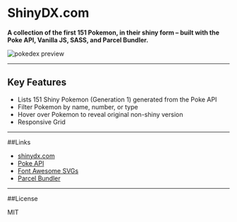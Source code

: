 # ShinyDX.com

**A collection of the first 151 Pokemon, in their shiny form – built with the Poke API, Vanilla JS, SASS, and Parcel Bundler.**

![pokedex preview](https://firebasestorage.googleapis.com/v0/b/sample-25d92.appspot.com/o/shiny-dx_screenshot.png?alt=media&token=3fc18ffc-01bf-4bda-90b7-5c76cefa88bf)

---

## Key Features

- Lists 151 Shiny Pokemon (Generation 1) generated from the Poke API
- Filter Pokemon by name, number, or type
- Hover over Pokemon to reveal original non-shiny version
- Responsive Grid

---

##Links

- [shinydx.com](https://www.example.com)
- [Poke API](https://pokeapi.co/)
- [Font Awesome SVGs](https://fontawesome.com/icons)
- [Parcel Bundler](https://parceljs.org/)

---

##License

MIT
